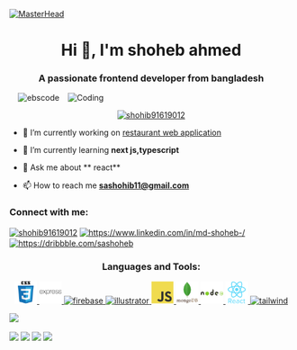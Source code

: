 [![MasterHead](https://i.ibb.co/5hDjbFg/ZQpa-Trpcfah-Cq9n1s-Epej-transformed.jpg)](https://rishavchanda.io)
<h1 align="center">Hi 👋, I'm shoheb ahmed</h1>
<h3 align="center">A passionate frontend developer from bangladesh</h3>
<img align="right" alt="Coding" width="400" src="https://cdn.dribbble.com/users/1019864/screenshots/3079099/media/9e5055da2ee6c899aab9403ceb7d0dc3.gif"/>

<p align="center"> <img src="https://komarev.com/ghpvc/?username=ebscode&label=Profile%20views&color=0e75b6&style=flat" alt="ebscode" /> </p>

<p align="center"> <a href="https://twitter.com/shohib91619012" target="blank"><img src="https://img.shields.io/twitter/follow/shohib91619012?logo=twitter&style=for-the-badge" alt="shohib91619012" /></a> </p>

- 🔭 I’m currently working on [restaurant web application](https://restaurant-manage-4ccbf.web.app/)

- 🌱 I’m currently learning **next js,typescript**

- 💬 Ask me about **
react**

- 📫 How to reach me **sashohib11@gmail.com**

<h3 align="left">Connect with me:</h3>
<p align="left">
<a href="https://twitter.com/shohib91619012" target="blank"><img align="center" src="https://raw.githubusercontent.com/rahuldkjain/github-profile-readme-generator/master/src/images/icons/Social/twitter.svg" alt="shohib91619012" height="30" width="40" /></a>
<a href="https://linkedin.com/in/https://www.linkedin.com/in/md-shoheb-/" target="blank"><img align="center" src="https://raw.githubusercontent.com/rahuldkjain/github-profile-readme-generator/master/src/images/icons/Social/linked-in-alt.svg" alt="https://www.linkedin.com/in/md-shoheb-/" height="30" width="40" /></a>
<a href="https://dribbble.com/https://dribbble.com/sashoheb" target="blank"><img align="center" src="https://raw.githubusercontent.com/rahuldkjain/github-profile-readme-generator/master/src/images/icons/Social/dribbble.svg" alt="https://dribbble.com/sashoheb" height="30" width="40" /></a>
</p>

<h3 align="center">Languages and Tools:</h3>
<p align="center"> <a href="https://www.w3schools.com/css/" target="_blank" rel="noreferrer"> <img src="https://raw.githubusercontent.com/devicons/devicon/master/icons/css3/css3-original-wordmark.svg" alt="css3" width="40" height="40"/> </a> <a href="https://expressjs.com" target="_blank" rel="noreferrer"> <img src="https://raw.githubusercontent.com/devicons/devicon/master/icons/express/express-original-wordmark.svg" alt="express" width="40" height="40"/> </a> <a href="https://firebase.google.com/" target="_blank" rel="noreferrer"> <img src="https://www.vectorlogo.zone/logos/firebase/firebase-icon.svg" alt="firebase" width="40" height="40"/> </a> <a href="https://www.adobe.com/in/products/illustrator.html" target="_blank" rel="noreferrer"> <img src="https://www.vectorlogo.zone/logos/adobe_illustrator/adobe_illustrator-icon.svg" alt="illustrator" width="40" height="40"/> </a> <a href="https://developer.mozilla.org/en-US/docs/Web/JavaScript" target="_blank" rel="noreferrer"> <img src="https://raw.githubusercontent.com/devicons/devicon/master/icons/javascript/javascript-original.svg" alt="javascript" width="40" height="40"/> </a> <a href="https://www.mongodb.com/" target="_blank" rel="noreferrer"> <img src="https://raw.githubusercontent.com/devicons/devicon/master/icons/mongodb/mongodb-original-wordmark.svg" alt="mongodb" width="40" height="40"/> </a> <a href="https://nodejs.org" target="_blank" rel="noreferrer"> <img src="https://raw.githubusercontent.com/devicons/devicon/master/icons/nodejs/nodejs-original-wordmark.svg" alt="nodejs" width="40" height="40"/> </a>  <a href="https://reactjs.org/" target="_blank" rel="noreferrer"> <img src="https://raw.githubusercontent.com/devicons/devicon/master/icons/react/react-original-wordmark.svg" alt="react" width="40" height="40"/> </a> <a href="https://tailwindcss.com/" target="_blank" rel="noreferrer"> <img src="https://www.vectorlogo.zone/logos/tailwindcss/tailwindcss-icon.svg" alt="tailwind" width="40" height="40"/> </a> </p>

  ![](http://github-profile-summary-cards.vercel.app/api/cards/profile-details?username=ebscode&theme=tokyonight)

  ![](http://github-profile-summary-cards.vercel.app/api/cards/repos-per-language?username=ebscode&theme=tokyonight)
  ![](http://github-profile-summary-cards.vercel.app/api/cards/most-commit-language?username=ebscode&theme=tokyonight)
  ![](http://github-profile-summary-cards.vercel.app/api/cards/stats?username=ebscode&theme=tokyonight)
![](http://github-profile-summary-cards.vercel.app/api/cards/productive-time?username=ebscode&theme=tokyonight&utcOffset=8)
